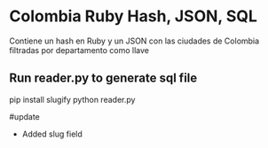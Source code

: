 Colombia Ruby Hash, JSON, SQL
========

Contiene un hash en Ruby y un JSON con las ciudades de Colombia filtradas por departamento como llave

## Run reader.py to generate sql file
pip install slugify 
python reader.py 


#update
 - Added slug field
